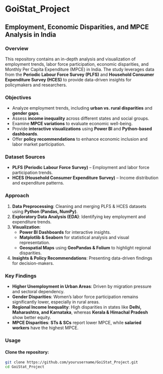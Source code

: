 # GoiStat_Project

## Employment, Economic Disparities, and MPCE Analysis in India

### Overview
This repository contains an in-depth analysis and visualization of employment trends, labor force participation, economic disparities, and Monthly Per Capita Expenditure (MPCE) in India. The study leverages data from the **Periodic Labour Force Survey (PLFS)** and **Household Consumer Expenditure Survey (HCES)** to provide data-driven insights for policymakers and researchers.

### Objectives
- Analyze employment trends, including **urban vs. rural disparities** and **gender gaps**.
- Assess **income inequality** across different states and social groups.
- Examine **MPCE variations** to evaluate economic well-being.
- Provide **interactive visualizations** using **Power BI** and **Python-based dashboards**.
- Offer **policy recommendations** to enhance economic inclusion and labor market participation.

### Dataset Sources
- **PLFS (Periodic Labour Force Survey)** – Employment and labor force participation trends.
- **HCES (Household Consumer Expenditure Survey)** – Income distribution and expenditure patterns.

### Approach
1. **Data Preprocessing**: Cleaning and merging PLFS & HCES datasets using **Python (Pandas, NumPy)**.
2. **Exploratory Data Analysis (EDA)**: Identifying key employment and expenditure trends.
3. **Visualization**:
   - **Power BI Dashboards** for interactive insights.
   - **Matplotlib & Seaborn** for statistical analysis and visual representation.
   - **Geospatial Maps** using **GeoPandas & Folium** to highlight regional disparities.
4. **Insights & Policy Recommendations**: Presenting data-driven findings for decision-makers.

### Key Findings
- **Higher Unemployment in Urban Areas**: Driven by migration pressure and sectoral dependency.
- **Gender Disparities**: Women’s labor force participation remains significantly lower, especially in rural areas.
- **Regional Income Inequality**: High disparities in states like **Delhi, Maharashtra, and Karnataka**, whereas **Kerala & Himachal Pradesh** show better equity.
- **MPCE Disparities**: **STs & SCs** report lower MPCE, while **salaried workers** have the highest MPCE.

### Usage
#### Clone the repository:
```sh
git clone https://github.com/yourusername/GoiStat_Project.git
cd GoiStat_Project

